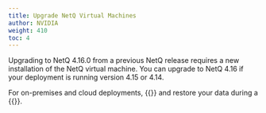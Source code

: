 ```yaml
---
title: Upgrade NetQ Virtual Machines
author: NVIDIA
weight: 410
toc: 4
---
```


Upgrading to NetQ 4.16.0 from a previous NetQ release requires a new installation of the NetQ virtual machine. You can upgrade to NetQ 4.16 if your deployment is running version 4.15 or 4.14. 

For on-premises and cloud deployments, {{<link title="Back Up and Restore NetQ" text="back up your NetQ data">}} and restore your data during a {{<link title="Install the NetQ System" text="new NetQ 4.16 installation">}}.